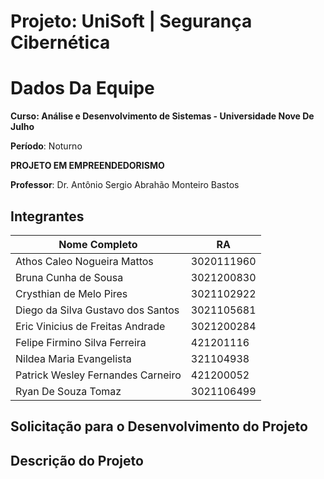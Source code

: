 # Projeto: UniSoft | Segurança Cibernética

# Dados Da Equipe

**Curso: Análise e Desenvolvimento de Sistemas - Universidade Nove De Julho**

**Período**: Noturno

**PROJETO EM EMPREENDEDORISMO**

**Professor**: Dr. Antônio Sergio Abrahão Monteiro Bastos


## Integrantes

| Nome Completo  |  RA  |
| -------------- | ---- |
|  Athos Caleo Nogueira Mattos |  3020111960 |
|  Bruna Cunha de Sousa |  3021200830 |
|  Crysthian de Melo Pires |  3021102922 |
|  Diego da Silva Gustavo dos Santos | 3021105681 |
|  Eric Vinicius de Freitas Andrade |  3021200284 |
|  Felipe Firmino Silva Ferreira |  421201116 |
|  Nildea Maria Evangelista |  321104938 |
|  Patrick Wesley Fernandes Carneiro |  421200052 |
|  Ryan De Souza Tomaz |  3021106499 |



## Solicitação para o Desenvolvimento do Projeto

## Descrição do Projeto
